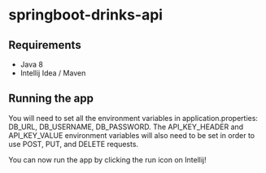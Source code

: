 # springboot-drinks-api
## Requirements
- Java 8
- Intellij Idea / Maven

## Running the app

You will need to set all the environment variables in application.properties: DB_URL, DB_USERNAME, DB_PASSWORD.
The API_KEY_HEADER and API_KEY_VALUE environment variables will also need to be set in order to use POST, PUT, and DELETE requests.

You can now run the app by clicking the run icon on Intellij!
